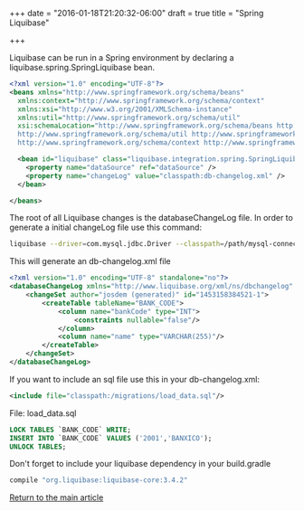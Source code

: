 +++
date = "2016-01-18T21:20:32-06:00"
draft = true
title = "Spring Liquibase"

+++

Liquibase can be run in a Spring environment by declaring a liquibase.spring.SpringLiquibase bean.

```xml
<?xml version="1.0" encoding="UTF-8"?>
<beans xmlns="http://www.springframework.org/schema/beans"
  xmlns:context="http://www.springframework.org/schema/context"
  xmlns:xsi="http://www.w3.org/2001/XMLSchema-instance"
  xmlns:util="http://www.springframework.org/schema/util"
  xsi:schemaLocation="http://www.springframework.org/schema/beans http://www.springframework.org/schema/beans/spring-beans-4.0.xsd
  http://www.springframework.org/schema/util http://www.springframework.org/schema/util/spring-util-4.0.xsd
  http://www.springframework.org/schema/context http://www.springframework.org/schema/context/spring-context-4.0.xsd">

  <bean id="liquibase" class="liquibase.integration.spring.SpringLiquibase" lazy-init="false">
    <property name="dataSource" ref="dataSource" />
    <property name="changeLog" value="classpath:db-changelog.xml" />
  </bean>

</beans>
```

The root of all Liquibase changes is the databaseChangeLog file. In order to generate a initial changeLog file use this command:

```bash
liquibase --driver=com.mysql.jdbc.Driver --classpath=/path/mysql-connector-java-5.0.8-bin.jar --changeLogFile=/path/db-changelog.xml --url=jdbc:mysql://localhost:3306/db --username=yourUsername --password=yourPassword generateChangeLog
```

This will generate an db-changelog.xml file

```xml
<?xml version="1.0" encoding="UTF-8" standalone="no"?>
<databaseChangeLog xmlns="http://www.liquibase.org/xml/ns/dbchangelog" xmlns:ext="http://www.liquibase.org/xml/ns/dbchangelog-ext" xmlns:xsi="http://www.w3.org/2001/XMLSchema-instance" xsi:schemaLocation="http://www.liquibase.org/xml/ns/dbchangelog-ext http://www.liquibase.org/xml/ns/dbchangelog/dbchangelog-ext.xsd http://www.liquibase.org/xml/ns/dbchangelog http://www.liquibase.org/xml/ns/dbchangelog/dbchangelog-3.4.xsd">
    <changeSet author="josdem (generated)" id="1453158384521-1">
        <createTable tableName="BANK_CODE">
            <column name="bankCode" type="INT">
                <constraints nullable="false"/>
            </column>
            <column name="name" type="VARCHAR(255)"/>
        </createTable>
    </changeSet>
</databaseChangeLog>
```

If you want to include an sql file use this in your db-changelog.xml:

```xml
<include file="classpath:/migrations/load_data.sql"/>
```

File: load_data.sql

```sql
LOCK TABLES `BANK_CODE` WRITE;
INSERT INTO `BANK_CODE` VALUES ('2001','BANXICO');
UNLOCK TABLES;
```

Don't forget to include your liquibase dependency in your build.gradle

```groovy
compile "org.liquibase:liquibase-core:3.4.2"
```

[Return to the main article](/techtalk/spring)



